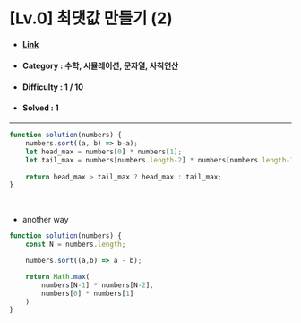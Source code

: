 # [Lv.0] 최댓값 만들기 (2)   
* #### [Link](https://school.programmers.co.kr/learn/courses/30/lessons/120862)
* #### Category : 수학, 시뮬레이션, 문자열, 사칙연산
* #### Difficulty : 1 / 10  
* #### Solved : 1

<hr />

```js
function solution(numbers) {
    numbers.sort((a, b) => b-a);
    let head_max = numbers[0] * numbers[1];
    let tail_max = numbers[numbers.length-2] * numbers[numbers.length-1];
    
    return head_max > tail_max ? head_max : tail_max;
}
```

<br />

* another way 
```js
function solution(numbers) {
    const N = numbers.length;

    numbers.sort((a,b) => a - b);

    return Math.max(
        numbers[N-1] * numbers[N-2],
        numbers[0] * numbers[1]
    )
}
```